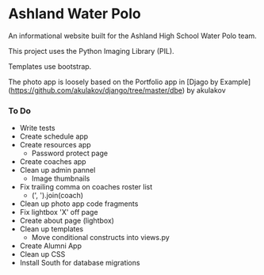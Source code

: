# Ashland Water Polo

An informational website built for the Ashland High School Water Polo team.

This project uses the Python Imaging Library (PIL). 

Templates use bootstrap. 

The photo app is loosely based on the Portfolio app in [Djago by Example]
    (https://github.com/akulakov/django/tree/master/dbe) by akulakov


### To Do
*   Write tests
*   Create schedule app
*   Create resources app
    *   Password protect page
*   Create coaches app
*   Clean up admin pannel 
    *   Image thumbnails
*   Fix trailing comma on coaches roster list
    *   (', ').join(coach)
*   Clean up photo app code fragments
*   Fix lightbox 'X' off page
*   Create about page (lightbox)
*   Clean up templates
    *   Move conditional constructs into views.py
*   Create Alumni App
*   Clean up CSS
*   Install South for database migrations

